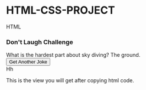 # HTML-CSS-PROJECT
HTML

<!DOCTYPE html>
<html lang="en">
  <head>
    <meta charset="UTF-8" />
    <meta name="viewport" content="width=device-width, initial-scale=1.0" />
    <link rel="stylesheet" href="style.css" />
    <title>Dad Jokes</title>

  </head>
  <body>
        <div class="container">
      <h3>Don't Laugh Challenge</h3>
      <div id="joke" class="joke">What is the hardest part about sky diving? The ground.</div>
      <button id="jokeBtn" class="btn">Get Another Joke</button>
    </div>
Hh

    
  </body>
</html>

This is the view you will get after copying html code.



